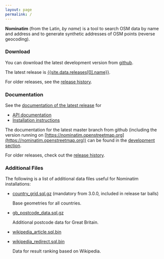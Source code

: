 ```yaml
---
layout: page
permalink: /
---
```


**Nominatim** (from the Latin, *by name*) is a tool to search OSM data by name and address and to generate synthetic addresses of OSM points (reverse geocoding).

### Download

You can download the latest development version from
[github](https://github.com/openstreetmap/Nominatim).

The latest release is [{{site.data.releases[0].name}}](http://www.nominatim.org/release/Nominatim-{{site.data.releases[0].name}}.tar.bz2).

For older releases, see the [release history](release-history).

### Documentation

See the [documentation of the latest release](release-docs/latest/) for

 * [API documentation](release-docs/latest/api/Overview/)
 * [Installation instructions](release-docs/latest/admin/Installation/)

The documentation for the latest master branch from github (including the version
running on [https://nominatim.openstreetmap.org](https://nominatim.openstreetmap.org)) can be found in the
[development section](/release-docs/develop/).

For older releases, check out the [release history](release-history).


### Additional Files

The following is a list of additional data files useful for Nominatim
installations:

 * [country_grid.sql.gz](data/country_grid.sql.gz) (mandatory from 3.0.0, included in release tar balls)

    Base geometries for all countries.

 * [gb_postcode_data.sql.gz](data/gb_postcode_data.sql.gz)

    Additional postcode data for Great Britain.

 * [wikipedia_article.sql.bin](data/wikipedia_article.sql.bin)
 * [wikipedia_redirect.sql.bin](data/wikipedia_redirect.sql.bin)

    Data for result ranking based on Wikipedia.
